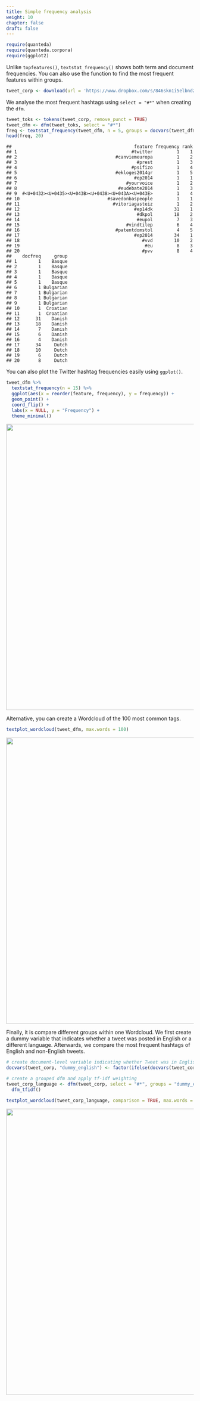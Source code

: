 ```yaml
---
title: Simple frequency analysis
weight: 10
chapter: false
draft: false
---
```



```r
require(quanteda)
require(quanteda.corpora)
require(ggplot2)
```

Unlike `topfeatures()`, `textstat_frequency()` shows both term and document frequencies. You can also use the function to find the most frequent features within groups.


```r
tweet_corp <- download(url = 'https://www.dropbox.com/s/846skn1i5elbnd2/data_corpus_sampletweets.rds?dl=1')
```



We analyse the most frequent hashtags using `select = "#*"` when creating the `dfm`.


```r
tweet_toks <- tokens(tweet_corp, remove_punct = TRUE) 
tweet_dfm <- dfm(tweet_toks, select = "#*")
freq <- textstat_frequency(tweet_dfm, n = 5, groups = docvars(tweet_dfm, 'lang'))
head(freq, 20)
```

```
##                                              feature frequency rank
## 1                                           #twitter         1    1
## 2                                     #canviemeuropa         1    2
## 3                                             #prest         1    3
## 4                                           #psifizo         1    4
## 5                                     #ekloges2014gr         1    5
## 6                                            #ep2014         1    1
## 7                                         #yourvoice         1    2
## 8                                      #eudebate2014         1    3
## 9  #<U+0432><U+0435><U+043B><U+0438><U+043A><U+043E>         1    4
## 10                                 #savedonbaspeople         1    1
## 11                                   #vitoriagasteiz         1    2
## 12                                           #ep14dk        31    1
## 13                                            #dkpol        18    2
## 14                                            #eupol         7    3
## 15                                        #vindtilep         6    4
## 16                                    #patentdomstol         4    5
## 17                                           #ep2014        34    1
## 18                                              #vvd        10    2
## 19                                               #eu         8    3
## 20                                              #pvv         8    4
##    docfreq     group
## 1        1    Basque
## 2        1    Basque
## 3        1    Basque
## 4        1    Basque
## 5        1    Basque
## 6        1 Bulgarian
## 7        1 Bulgarian
## 8        1 Bulgarian
## 9        1 Bulgarian
## 10       1  Croatian
## 11       1  Croatian
## 12      31    Danish
## 13      18    Danish
## 14       7    Danish
## 15       6    Danish
## 16       4    Danish
## 17      34     Dutch
## 18      10     Dutch
## 19       6     Dutch
## 20       8     Dutch
```

You can also plot the Twitter hashtag frequencies easily using `ggplot()`.


```r
tweet_dfm %>% 
  textstat_frequency(n = 15) %>% 
  ggplot(aes(x = reorder(feature, frequency), y = frequency)) +
  geom_point() +
  coord_flip() +
  labs(x = NULL, y = "Frequency") +
  theme_minimal()
```

<img src="/statistical-analysis/frequency_files/figure-html/unnamed-chunk-5-1.svg" width="768" />

Alternative, you can create a Wordcloud of the  100 most common tags.


```r
textplot_wordcloud(tweet_dfm, max.words = 100)
```

<img src="/statistical-analysis/frequency_files/figure-html/unnamed-chunk-6-1.svg" width="768" />

Finally, it is compare different groups within one Wordcloud. We first create a dummy variable that indicates whether a tweet was posted in English or a different language. Afterwards, we compare the most frequent hashtags of English and non-English tweets.


```r
# create document-level variable indicating whether Tweet was in English or other language
docvars(tweet_corp, "dummy_english") <- factor(ifelse(docvars(tweet_corp, "lang") == "English", "English", "Not English"))

# create a grouped dfm and apply tf-idf weighting
tweet_corp_language <- dfm(tweet_corp, select = "#*", groups = "dummy_english") %>% 
  dfm_tfidf()

textplot_wordcloud(tweet_corp_language, comparison = TRUE, max.words = 200)
```

<img src="/statistical-analysis/frequency_files/figure-html/unnamed-chunk-7-1.svg" width="768" />


